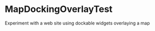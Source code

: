 MapDockingOverlayTest
=====================

Experiment with a web site using dockable widgets overlaying a map
